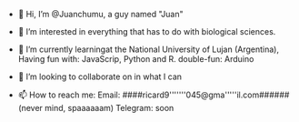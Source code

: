 - 👋 Hi, I’m @Juanchumu, a guy named "Juan"

- 👀 I’m interested in everything that has to do with biological sciences. 

- 🌱 I’m currently learningat the National University of Lujan (Argentina),
     Having fun with: JavaScrip, Python and R.
     double-fun: Arduino

- 💞️ I’m looking to collaborate on in what I can 

- 📫 How to reach me: 
      Email: ####ricard9'''''''045@gma'''''il.com######  (never mind, spaaaaaam)
      Telegram: soon

<!---
Juanchumu/Juanchumu is a ✨ special ✨ repository because its `README.md` (this file) appears on your GitHub profile.
You can click the Preview link to take a look at your changes.
--->
